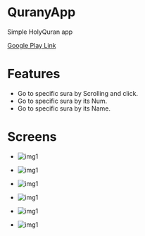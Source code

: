 # QuranyApp
Simple HolyQuran app

[Google Play Link ](https://play.google.com/store/apps/details?id=education.mahmoud.quranyapp)

# Features 
- Go to specific sura by Scrolling and click.
- Go to specific sura by its Num.
- Go to specific sura by its Name.

# Screens

- ![img1](https://github.com/MahmoudMabrok/QuranyApp/blob/master/1.png)

- ![img1](https://github.com/MahmoudMabrok/QuranyApp/blob/master/2.png)

- ![img1](https://github.com/MahmoudMabrok/QuranyApp/blob/master/3.png)

- ![img1](https://github.com/MahmoudMabrok/QuranyApp/blob/master/4.png)

- ![img1](https://github.com/MahmoudMabrok/QuranyApp/blob/master/5.png)

- ![img1](https://github.com/MahmoudMabrok/QuranyApp/blob/master/6.png)
